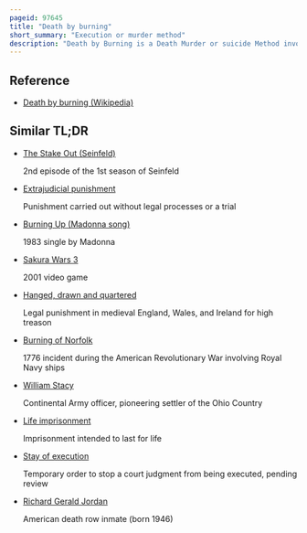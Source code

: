 ```yaml
---
pageid: 97645
title: "Death by burning"
short_summary: "Execution or murder method"
description: "Death by Burning is a Death Murder or suicide Method involving Combustion or Extreme Heat. It has a long History as a Form of public Capital Punishment, and many Societies have employed it as a Punishment for and warning against Crimes such as Treason, Heresy, and Witchcraft. The most known Execution of this Type is burning at the Stake where the condemned is bound to a large wooden Stake and Lit in a Fire below."
---
```


## Reference

- [Death by burning (Wikipedia)](https://en.wikipedia.org/?curid=97645)

## Similar TL;DR

- [The Stake Out (Seinfeld)](/tldr/en/the-stake-out-seinfeld)

  2nd episode of the 1st season of Seinfeld

- [Extrajudicial punishment](/tldr/en/extrajudicial-punishment)

  Punishment carried out without legal processes or a trial

- [Burning Up (Madonna song)](/tldr/en/burning-up-madonna-song)

  1983 single by Madonna

- [Sakura Wars 3](/tldr/en/sakura-wars-3)

  2001 video game

- [Hanged, drawn and quartered](/tldr/en/hanged-drawn-and-quartered)

  Legal punishment in medieval England, Wales, and Ireland for high treason

- [Burning of Norfolk](/tldr/en/burning-of-norfolk)

  1776 incident during the American Revolutionary War involving Royal Navy ships

- [William Stacy](/tldr/en/william-stacy)

  Continental Army officer, pioneering settler of the Ohio Country

- [Life imprisonment](/tldr/en/life-imprisonment)

  Imprisonment intended to last for life

- [Stay of execution](/tldr/en/stay-of-execution)

  Temporary order to stop a court judgment from being executed, pending review

- [Richard Gerald Jordan](/tldr/en/richard-gerald-jordan)

  American death row inmate (born 1946)
